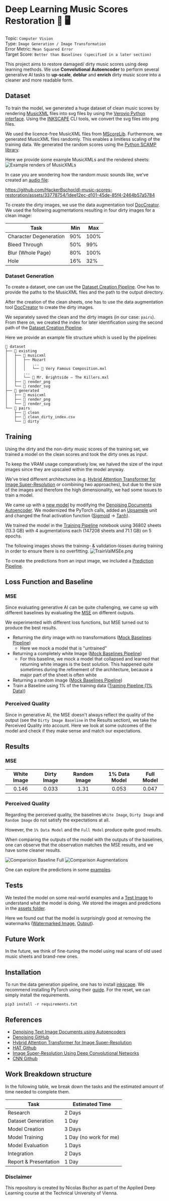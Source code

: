 # Deep Learning Music Scores Restoration 🎼 🖥️

Topic: `Computer Vision` 
<br>
Type: `Image Generation / Image Transformation`
<br>
Error Metric: `Mean Squared Error`
<br>
Target Score: `Better than Baselines (specified in a later section)`

This project aims to restore damaged/ dirty music scores using deep learning methods. 
We use **Convolutional Autoencoder** to perform several generative AI tasks to **up-scale**, 
**deblur** and **enrich** dirty music score into a cleaner and more readable form. 

## Dataset 

To train the model, we generated a huge dataset of clean music scores by rendering [MusicXML](https://de.wikipedia.org/wiki/MusicXML) 
files into svg files by using the [Verovio Python interface](https://pypi.org/project/verovio/). 
Using the [INKSCAPE](https://inkscape.org/de/) CLI tools, we convert the svg files into png files.  

We used the licence-free MusicXML files from [MScoreLib](http://mscorelib.com/actree/). Furthermore, 
we generated MusicXML files randomly. This enables a limitless scaling of the training data.
We generated the random scores using the [Python SCAMP library](http://scamp.marcevanstein.com/index.html).  

Here we provide some example MusicXMLs and the rendered sheets:
![Example renders of MusicXMLs](assets/ds_creation/example_sheets.png)

In case you are wondering how the random music sounds like,
we've created an [audio file](assets/ds_creation/RandomMusic.mp3):

https://github.com/HackerBschor/dl-music-scores-restoration/assets/33778754/1dee12ec-d101-45de-85f4-2464b57a5784

To create the dirty images, we use the data augmentation tool [DocCreator](https://doc-creator.labri.fr/).
We used the following augmentations resulting in four dirty images for a clean image: 

| Task                   | Min | Max  |
|------------------------|-----|------|
| Character Degeneration | 90% | 100% |
| Bleed Through          | 50% | 99%  |
| Blur (Whole Page)      | 80% | 100% |
| Hole                   | 16% | 32%  |

### Dataset Generation

To create a dataset, one can use the [Dataset Creation Pipeline](dataset_creation/dataset_creation.ipynb).
One has to provide the paths to the MusicXML files and the path to the output directory.

After the creation of the clean sheets, 
one has to use the data augmentation tool [DocCreator](https://doc-creator.labri.fr/)
to create the dirty images.

We separately saved the clean and the dirty images (in our case: `pairs`). 
From there on, 
we created the index for later identification using the second path of the [Dataset Creation Pipeline](dataset_creation/dataset_creation.ipynb).

Here we provide an example file structure which is used by the pipelines:
```
📂 dataset
├── 📂 existing
│   ├── 📂 musicxml
│   │   ├── Mozart
│   │   │   ...
│   │   │   └── 📜 Very Famous Composition.mxl
│   │   ...
│   │   └── 📜 Mr. Brightside – The Killers.mxl
│   ├── 📂 render_png
│   └── 📂 render_svg
├── 📂 generated
│   ├── 📂 musicxml
│   ├── 📂 render_png
│   └── 📂 render_svg
└── 📂 pairs
    ├── 📂 clean
    ├── 📜 clean_dirty_index.csv
    └── 📂 dirty
```


## Training

Using the dirty and the non-dirty music scores of the training set, 
we trained a model on the clean scores and took the dirty ones as input.

To keep the VRAM usage comparatively low, 
we halved the size of the input images since they are upscaled within the model anyway.

We've tried different architectures
(e.g. [Hybrid Attention Transformer for Image Super-Resolution](https://arxiv.org/abs/2205.04437v3)
or combining two approaches), but due to the size of the images and therefore the high dimensionality,
we had some issues to train a model.  

We came up with a [new model](dl/model.py)
by modifying the [Denoising Documents Autoencoder](https://github.com/Surya-Prakash-Reddy/Denoising-Documents).
We modernized the PyTorch calls, added an [Upsample](https://pytorch.org/docs/stable/generated/torch.nn.Upsample.html) 
unit and changed the final activation function
([Sigmoid](https://pytorch.org/docs/stable/generated/torch.nn.Sigmoid.html) &#8594;
[Tanh](https://pytorch.org/docs/stable/generated/torch.nn.Tanh.html)).   

We trained the model in the [Training Pipeline](dl/training_full.ipynb) notebook using 
36802 sheets (13.3 GB) with 4 augmentations each (147208 sheets and 71.1 GB) on 5 epochs. 

The following images shows the training- & validation-losses during training in order to ensure there is no overfitting. 
![TrainValMSEe.png](assets/TrainValMSEs.png)

To create the predictions from an input image, we included a [Prediction Pipeline](dl/prediction.ipynb).

## Loss Function and Baseline

### MSE
Since evaluating generative AI can be quite challenging, we came up with different baselines by evaluating the 
[MSE](https://pytorch.org/docs/stable/generated/torch.nn.MSELoss.html) on different outputs.  

We experimented with different loss functions, but MSE turned out to produce the best results.  

* Returning the dirty image with no transformations ([Mock Baselines Pipeline](dl/mock_baselines.ipynb))
  * Here we mock a model that is "untrained"
* Returning a completely white Image ([Mock Baselines Pipeline](dl/mock_baselines.ipynb))
  * For this baseline, we mock a model that collapsed and learned that returning white images is the best solution.
  This happened quite sometimes during the refinement of the architecture, 
  because a major part of the sheet is often white
* Returning a random image ([Mock Baselines Pipeline](dl/mock_baselines.ipynb))
* Train a Baseline using 1% of the training data ([Training Pipeline (1% Data)](dl/training_baseline.ipynb))

### Perceived Quality

Since in generative AI, 
the MSE doesn't always reflect the quality of the output (see the `Dirty Image Baseline` in the Results section),
we take the Perceived Quality into account. 
Here we look at some outcomes of the model and check if they make sense and match our expectations.

## Results

### MSE 
| White Image | Dirty Image | Random Image | 1% Data Model | Full Model |
|:-----------:|:-----------:|:------------:|:-------------:|:----------:|
|    0.146    |    0.033    |     1.31     |     0.053     |   0.047    |

### Perceived Quality

Regarding the perceived quality, the baselines `White Image`, `Dirty Image` and `Random Image`
do not satisfy the expectations at all. 

However, the `1% Data Model` and the `Full Model` produce quite good results.

When comparing the outputs of the model with the outputs of the baselines, 
one can observe that the observation matches the MSE results, 
and we have some cleaner results. 

![Comparision Baseline Full](assets/predictions/comparison_baseline_full.png)
![Comparison Augmentations](assets/predictions/comparison_augmentations.png)

One can explore the predictions in some [examples](assets/predictions).

## Tests

We tested the model on some real-world examples and a [Test Image](assets/tests/input/test_image.png)
to understand what the model is doing. 
We stored the images and predictions in the [assets folder](assets/tests). 

Here we found out that the model is surprisingly good at removing the watermarks 
([Watermarked Image](assets/tests/input/9784025-old-music-note-sheet.jpg), [Output](assets/tests/prediction/9784025-old-music-note-sheet.jpg)).

## Future Work
In the future, 
we think of fine-tuning the model using real scans of old used music sheets and brand-new ones.

## Installation 

To run the data generation pipeline, one has to install [inkscape](https://inkscape.org/de/).
We recommend installing PyTorch using their [guide](https://pytorch.org/get-started/locally/).
For the reset, we can simply install the requirements.

```console
pip3 install -r requirements.txt
```

## References
* [Denoising Text Image Documents using Autoencoders](https://www.researchgate.net/publication/356423394_Denoising_Text_Image_Documents_using_Autoencoders)
* [Denoising GitHub](https://github.com/Surya-Prakash-Reddy/Denoising-Documents)
* [Hybrid Attention Transformer for Image Super-Resolution](https://arxiv.org/abs/2205.04437v3)
* [HAT Github](https://github.com/XPixelGroup/HAT)
* [Image Super-Resolution Using Deep Convolutional Networks](https://arxiv.org/abs/1501.00092)
* [CNN Github](https://github.com/amanshenoy/image-super-resolution)


## Work Breakdown structure

In the following table, we break down the tasks and the
estimated amount of time needed to complete them. 

| Task                  | Estimated Time         |
|-----------------------|------------------------|
| Research              | 2 Days                 |
| Dataset Generation    | 1 Day                  |
| Model Creation        | 3 Days                 |
| Model Training        | 1 Day (no work for me) |
| Model Evaluation      | 1 Days                 |
| Integration           | 2 Days                 |
| Report & Presentation | 1 Day                  |


### Disclaimer
This repository is created by Nicolas Bschor as part of 
the Applied Deep Learning course at the Technical University of Vienna.
